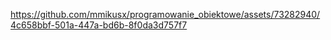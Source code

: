

https://github.com/mmikusx/programowanie_obiektowe/assets/73282940/4c658bbf-501a-447a-bd6b-8f0da3d757f7

